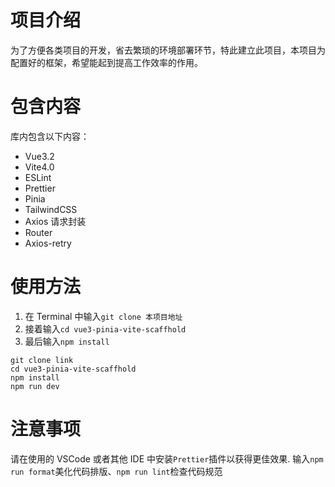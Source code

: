 # 项目介绍

为了方便各类项目的开发，省去繁琐的环境部署环节，特此建立此项目，本项目为配置好的框架，希望能起到提高工作效率的作用。

# 包含内容

库内包含以下内容：

- Vue3.2
- Vite4.0
- ESLint
- Prettier
- Pinia
- TailwindCSS
- Axios 请求封装
- Router
- Axios-retry

# 使用方法

1. 在 Terminal 中输入`git clone 本项目地址`
2. 接着输入`cd vue3-pinia-vite-scaffhold`
3. 最后输入`npm install`

```shell
git clone link
cd vue3-pinia-vite-scaffhold
npm install
npm run dev
```

# 注意事项

请在使用的 VSCode 或者其他 IDE 中安装`Prettier`插件以获得更佳效果.
输入`npm run format`美化代码排版、`npm run lint`检查代码规范
